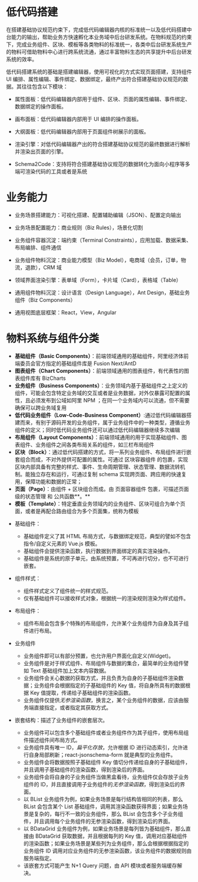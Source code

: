 # 低代码搭建

在搭建基础协议规范约束下，完成低代码编辑器内核的标准统一以及低代码搭建中台能力的输出，帮助业务方快速孵化本业务域中后台研发系统。在物料规范的约束下，完成业务组件、区块、模板等各类物料的标准统一，各类中后台研发系统生产的物料可借助物料中心进行跨系统流通，通过丰富物料生态的共享提升中后台研发系统的效率。

低代码搭建系统的基础是搭建编辑器，使用可视化的方式实现页面搭建，支持组件 UI 编排、属性编辑、事件绑定、数据绑定，最终产出符合搭建基础协议规范的数据。其往往包含以下模块：

- 属性面板：低代码编辑器内部用于组件、区块、页面的属性编辑、事件绑定、数据绑定的操作面板。

- 画布面板：低代码编辑器内部用于 UI 编排的操作面板。

- 大纲面板：低代码编辑器内部用于页面组件树展示的面板。

- 渲染引擎：对低代码编辑器产出的符合搭建基础协议规范的最终数据进行解析并渲染出页面的引擎。

- Schema2Code：支持将符合搭建基础协议规范的数据转化为面向小程序等多端可渲染代码的工具或者是系统

# 业务能力

- 业务场景搭建能力：可视化搭建、配置辅助编辑（JSON）、配置定向输出

- 业务场景配置能力：商业规则（Biz Rules），场景化切割

- 业务组件容器沉淀：端约束（Terminal Constraints），应用加载、数据采集、布局编排、组件通信

- 业务组件物料沉淀：商业能力模型（Biz Model），电商域（会员，订单，物流，退款），CRM 域

- 领域界面渲染引擎：表单域（Form），卡片域（Card），表格域（Table）

- 通用组件物料沉淀：设计语言（Design Language），Ant Design，基础业务组件（Biz Components）

- 通用视图底层框架：React，View，Angular

# 物料系统与组件分类

- **基础组件（Basic Components）**：前端领域通用的基础组件，阿里经济体前端委员会官方指定的基础组件库是 Fusion Next/AntD
- **图表组件（Chart Components）**：前端领域通用的图表组件，有代表性的图表组件库有 BizCharts
- **业务组件（Business Components）**：业务领域内基于基础组件之上定义的组件，可能会包含特定业务域的交互或者是业务数据，对外仅暴露可配置的属性，且必须发布到公域如阿里 NPM ；在同一个业务域内可以流通，但不需要确保可以跨业务域复用
- **低代码业务组件（Low-Code-Business Component）**:通过低代码编辑器搭建而来，有别于源码开发的业务组件，属于业务组件中的一种类型，遵循业务组件的定义；同时低代码业务组件还可以通过低代码编辑器继续多次编辑
- **布局组件（Layout Components）**：前端领域通用的用于实现基础组件、图表组件、业务组件之间各类布局关系的组件，如三栏布局组件
- **区块（Block）**：通过低代码搭建的方式，将一系列业务组件、布局组件进行嵌套组合而成，不对外提供可配置的属性。可通过 区块容器组件 的包裹，实现区块内部具备有完整的样式、事件、生命周期管理、状态管理、数据流转机制。能独立存在和运行，可通过复制 schema 实现跨页面、跨应用的快速复用，保障功能和数据的正常；
- **页面（Page）**：由组件 + 区块组合而成。由 页面容器组件 包裹，可描述页面级的状态管理 和 公共函数**。**
- **模板（Template）**：特定垂直业务领域内的业务组件、区块可组合为单个页面，或者是再配合路由组合为多个页面集，统称为模板

* 基础组件：

  - 基础组件定义了其 HTML 布局方式，与数据绑定规范，典型的譬如不包含指令/自定义元素的 Vue.js 模板。
  - 基础组件会提供渲染函数，执行数据到界面绑定的真实渲染操作。
  - 基础组件是系统的原子单元，由系统预置，不可再进行切分，也不可进行嵌套。

* 组件样式：

  - 组件样式定义了组件统一的样式规范。
  - 仅有基础组件可以接收样式对象，根据统一的渲染规则渲染为样式组件。

* 布局组件：

  - 组件布局会包含多个特殊的布局组件，允许某个业务组件为自身及其子组件进行布局。

* 业务组件

  - 业务组件即可以有部分预置，也允许用户界面化自定义(Widget)。
  - 业务组件是对于样式组件、布局组件与数据的集合，最简单的业务组件譬如 Text 基础组件加上文本内容数据。
  - 业务组件会关心数据的获取方式，并且负责为自身的子基础组件渲染数据；业务组件会根据指定的子基础组件的 Key 值，将自身所具有的数据根据 Key 值提取，传递给子基础组件的渲染函数。
  - 业务组件仅提供*无参渲染函数*，换言之，某个业务组件的数据，应该由服务端直接指定，或者指定其获取方式。

* 嵌套结构：描述了业务组件的嵌套层次。
  - 业务组件可以包含多个基础组件或者业务组件作为其子组件，使用布局组件描述组件间布局方式。
  - 业务组件具有唯一 ID，_扁平化存放_，允许根据 ID 进行动态索引，允许进行自身局部刷新；react-jsonschema-form 就是典型的业务组件。
  - 业务组件会将数据按照子基础组件 Key 值切分传递给自身的子基础组件，并且调用子基础组件的渲染函数，得到渲染后的界面。
  - 业务组件会将自身的子业务组件当做黑盒看待，业务组件仅会存放子业务组件的 ID，并且直接调用子业务组件的*无参渲染函数*，得到渲染后的界面。
  - 以 BList 业务组件为例，如果业务场景是每行结构皆相同的列表，那么 BList 会包含某个 List 基础组件，调用其渲染函数获得界面；如果业务场景是复杂的，每行不一致的业务组件，那么 BList 会包含多个子业务组件，并且调用每个业务组件的无参渲染函数，得到渲染后的界面。
  - 以 BDataGrid 业务组件为例，如果业务场景是每列皆为基础组件，那么直接由 BDataGrid 获取数据，并且根据每列的 Key 值，调用对应基础组件的渲染函数；如果业务场景是某些列为业务组件，那么会根据根据指定的业务组件 ID 调用对应业务组件的无参渲染函数，该业务组件的数据规则由服务端指定。
  - 该嵌套方式可能产生 N+1 Query 问题，由 API 模块或者服务端缓存解决。
